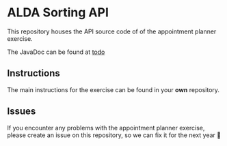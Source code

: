 # ALDA Sorting API

This repository houses the API source code of of the appointment planner exercise.

The JavaDoc can be found at [todo]()

## Instructions

The main instructions for the exercise can be found in your **own** repository.

## Issues

If you encounter any problems with the appointment planner exercise, please create an issue on this repository, so we can fix it for the next year :raised_hands:
